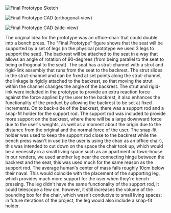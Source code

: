 
![Final Prototype Sketch](https://github.com/user-attachments/assets/3b484c7b-578d-44ec-932c-de1e54df311d)


![Final Prototype CAD (orthogonal-view)](https://github.com/user-attachments/assets/152ef414-e898-4193-99df-e5bf9bf387de)


![Final Prototype CAD (side-view)](https://github.com/user-attachments/assets/229958c4-ffd7-4a03-8324-9619dbc20d99)


The original idea for the prototype was an office-chair that could double into a bench press. The "Final Prototype" figure shows that the seat will be supported by a set of legs (in the physical prototype we used 3 legs to support the seat). The backrest will be attached to the seat in a way that allows an angle of rotation of 90-degrees (from being parallel to the seat to being orthogonal to the seat). The seat has a strut-channel with a strut and rigid-link assembly that runs from the seat to the backrest. The strut slides in the strut-channel and can be fixed at set points along the strut-channel, the linkage is rigidly attached to the backrest, so that moving the strut within the channel changes the angle of the backrest. The strut and rigid-link were included in the prototype to provide an extra reaction force against the force applied by the user to the backrest, it also enhances the functionality of the product by allowing the backrest to be set at fixed increments. On to back-side of the backrest, there was a support rod and a snap-fit holder for the support rod. The support rod was included to provide more support on the backrest, where there will be a large downward force due to the user's weights, as well as a moment about the origin due to the distance from the original and the normal force of the user. The snap-fit holder was used to keep the support rod close to the backrest while the bench press wasn't in use (ie the user is using the chair as an office chair), this was intended to cut down on the space the chair took up, which would be a necessity in a small living space such as an apartment or town-house. In our renders, we used another leg near the connecting hinge between the backrest and the seat, this was used much for the same reason as the support rod. The average human's center of mass falls roughly 10cm below their naval. This would coincide with the placement of the supporting leg, which provides much more support for the user when they're bench pressing. The leg didn't have the same functionality of the support rod, it could telescope a few cm, however, it still increases the volume of the bounding box for the chair, which wasn't conducive to small living spaces; in future iterations of the project, the leg would also include a snap-fit holder. 
